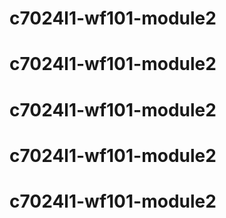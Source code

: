 # c7024l1-wf101-module2
# c7024l1-wf101-module2
# c7024l1-wf101-module2
# c7024l1-wf101-module2
# c7024l1-wf101-module2

